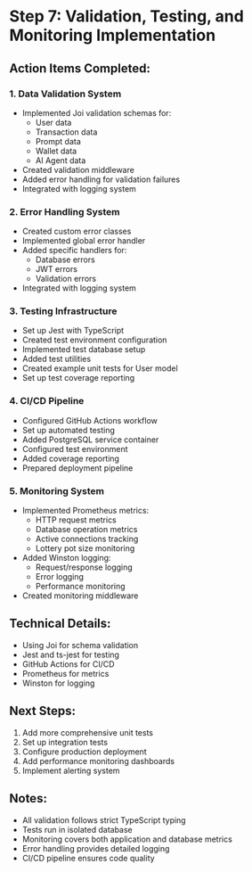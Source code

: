# Step 7: Validation, Testing, and Monitoring Implementation

## Action Items Completed:

### 1. Data Validation System
- Implemented Joi validation schemas for:
  * User data
  * Transaction data
  * Prompt data
  * Wallet data
  * AI Agent data
- Created validation middleware
- Added error handling for validation failures
- Integrated with logging system

### 2. Error Handling System
- Created custom error classes
- Implemented global error handler
- Added specific handlers for:
  * Database errors
  * JWT errors
  * Validation errors
- Integrated with logging system

### 3. Testing Infrastructure
- Set up Jest with TypeScript
- Created test environment configuration
- Implemented test database setup
- Added test utilities
- Created example unit tests for User model
- Set up test coverage reporting

### 4. CI/CD Pipeline
- Configured GitHub Actions workflow
- Set up automated testing
- Added PostgreSQL service container
- Configured test environment
- Added coverage reporting
- Prepared deployment pipeline

### 5. Monitoring System
- Implemented Prometheus metrics:
  * HTTP request metrics
  * Database operation metrics
  * Active connections tracking
  * Lottery pot size monitoring
- Added Winston logging:
  * Request/response logging
  * Error logging
  * Performance monitoring
- Created monitoring middleware

## Technical Details:
- Using Joi for schema validation
- Jest and ts-jest for testing
- GitHub Actions for CI/CD
- Prometheus for metrics
- Winston for logging

## Next Steps:
1. Add more comprehensive unit tests
2. Set up integration tests
3. Configure production deployment
4. Add performance monitoring dashboards
5. Implement alerting system

## Notes:
- All validation follows strict TypeScript typing
- Tests run in isolated database
- Monitoring covers both application and database metrics
- Error handling provides detailed logging
- CI/CD pipeline ensures code quality 